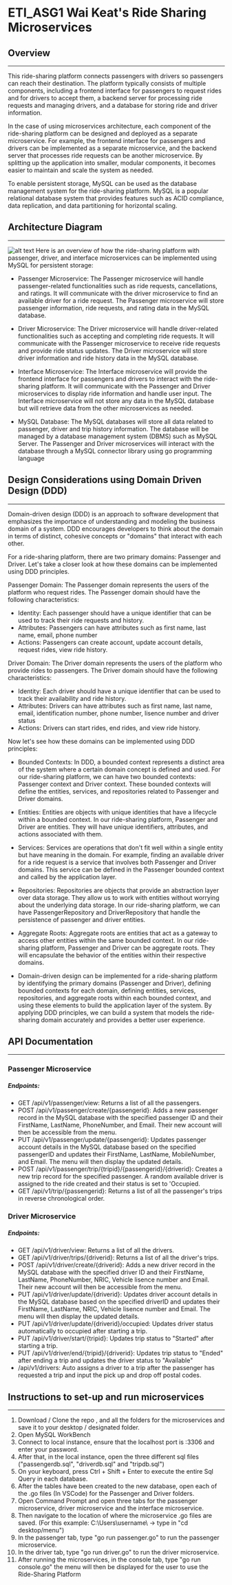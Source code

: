 # ETI_ASG1 Wai Keat's Ride Sharing Microservices

## Overview
*** 
This ride-sharing platform connects passengers with drivers so passengers can reach their destination. The platform typically consists of multiple components, including a frontend interface for passengers to request rides and for drivers to accept them, a backend server for processing ride requests and managing drivers, and a database for storing ride and driver information.

In the case of using microservices architecture, each component of the ride-sharing platform can be designed and deployed as a separate microservice. For example, the frontend interface for passengers and drivers can be implemented as a separate microservice, and the backend server that processes ride requests can be another microservice. By splitting up the application into smaller, modular components, it becomes easier to maintain and scale the system as needed.

To enable persistent storage, MySQL can be used as the database management system for the ride-sharing platform. MySQL is a popular relational database system that provides features such as ACID compliance, data replication, and data partitioning for horizontal scaling.

## Architecture Diagram
*** 
![alt text](https://ibb.co/Gcb4Bmd)
Here is an overview of how the ride-sharing platform with passenger, driver, and interface microservices can be implemented using MySQL for persistent storage:

* Passenger Microservice:
The Passenger microservice will handle passenger-related functionalities such as ride requests, cancellations, and ratings. It will communicate with the driver microservice to find an available driver for a ride request. The Passenger microservice will store passenger information, ride requests, and rating data in the MySQL database.

* Driver Microservice:
The Driver microservice will handle driver-related functionalities such as accepting and completing ride requests. It will communicate with the Passenger microservice to receive ride requests and provide ride status updates. The Driver microservice will store driver information and ride history data in the MySQL database.

* Interface Microservice:
The Interface microservice will provide the frontend interface for passengers and drivers to interact with the ride-sharing platform. It will communicate with the Passenger and Driver microservices to display ride information and handle user input. The Interface microservice will not store any data in the MySQL database but will retrieve data from the other microservices as needed.

* MySQL Database:
The MySQL databases will store all data related to passenger, driver and trip history information. The database will be managed by a database management system (DBMS) such as MySQL Server. The Passenger and Driver microservices will interact with the database through a MySQL connector library using go programming language

## Design Considerations using Domain Driven Design (DDD)
*** 
Domain-driven design (DDD) is an approach to software development that emphasizes the importance of understanding and modeling the business domain of a system. DDD encourages developers to think about the domain in terms of distinct, cohesive concepts or "domains" that interact with each other.

For a ride-sharing platform, there are two primary domains: Passenger and Driver. Let's take a closer look at how these domains can be implemented using DDD principles.

Passenger Domain:
The Passenger domain represents the users of the platform who request rides. The Passenger domain should have the following characteristics:
* Identity: Each passenger should have a unique identifier that can be used to track their ride requests and history.
* Attributes: Passengers can have attributes such as first name, last name, email, phone number 
* Actions: Passengers can create account, update account details, request rides, view ride history.

Driver Domain:
The Driver domain represents the users of the platform who provide rides to passengers. The Driver domain should have the following characteristics:

* Identity: Each driver should have a unique identifier that can be used to track their availability and ride history.
* Attributes: Drivers can have attributes such as first name, last name, email, identification number, phone number, lisence number and driver status
* Actions: Drivers can start rides, end rides, and view ride history.

Now let's see how these domains can be implemented using DDD principles:

* Bounded Contexts:
In DDD, a bounded context represents a distinct area of the system where a certain domain concept is defined and used. For our ride-sharing platform, we can have two bounded contexts: Passenger context and Driver context. These bounded contexts will define the entities, services, and repositories related to Passenger and Driver domains.

* Entities:
Entities are objects with unique identities that have a lifecycle within a bounded context. In our ride-sharing platform, Passenger and Driver are entities. They will have unique identifiers, attributes, and actions associated with them.

* Services:
Services are operations that don't fit well within a single entity but have meaning in the domain. For example, finding an available driver for a ride request is a service that involves both Passenger and Driver domains. This service can be defined in the Passenger bounded context and called by the application layer.

* Repositories:
Repositories are objects that provide an abstraction layer over data storage. They allow us to work with entities without worrying about the underlying data storage. In our ride-sharing platform, we can have PassengerRepository and DriverRepository that handle the persistence of passenger and driver entities.

* Aggregate Roots:
Aggregate roots are entities that act as a gateway to access other entities within the same bounded context. In our ride-sharing platform, Passenger and Driver can be aggregate roots. They will encapsulate the behavior of the entities within their respective domains.

* Domain-driven design can be implemented for a ride-sharing platform by identifying the primary domains (Passenger and Driver), defining bounded contexts for each domain, defining entities, services, repositories, and aggregate roots within each bounded context, and using these elements to build the application layer of the system. By applying DDD principles, we can build a system that models the ride-sharing domain accurately and provides a better user experience.

## API Documentation
*** 
### Passenger Microservice

##### Endpoints:
* GET /api/v1/passenger/view: Returns a list of all the passengers.
* POST /api/v1/passenger/create/{passengerid}: Adds a new passenger record in the MySQL database with the specified passenger ID and their FirstName, LastName, PhoneNumber, and Email. Their new account will then be accessible from the menu.
* PUT /api/v1/passenger/update/{passengerid}: Updates passenger account details in the MySQL database based on the specified passengerID and updates their FirstName, LastName, MobileNumber, and Email. The menu will then display the updated details.
* POST /api/v1/passenger/trip/{tripid}/{passengerid}/{driverid}: Creates a new trip record for the specified passenger. A random available driver is assigned to the ride created and their status is set to 'Occupied.
* GET /api/v1/trip/{passengerid}: Returns a list of all the passenger's trips in reverse chronological order.

### Driver Microservice

##### Endpoints:
* GET /api/v1/driver/view: Returns a list of all the drivers.
* GET /api/v1/driver/trips/{driverid}: Returns a list of all the driver's trips.
* POST /api/v1/driver/create/{driverid}: Adds a new driver record in the MySQL database with the specified driver ID and their FirstName, LastName, PhoneNumber, NRIC, Vehicle lisence number and Email. Their new account will then be accessible from the menu.
* PUT /api/v1/driver/update/{driverid}: Updates driver account details in the MySQL database based on the specified driverID and updates their FirstName, LastName, NRIC, Vehicle lisence number and Email. The menu will then display the updated details.
* PUT /api/v1/driver/update/{driverid}/occupied: Updates driver status automatically to occupied after starting a trip.
* PUT /api/v1/driver/start/{tripid}: Updates trip status to "Started" after starting a trip.
* PUT /api/v1/driver/end/{tripid}/{driverid}: Updates trip status to "Ended" after ending a trip and updates the driver status to "Available"
* /api/v1/drivers: Auto assigns a driver to a trip after the passenger has requested a trip and input the pick up and drop off postal codes.

## Instructions to set-up and run microservices
*** 
1. Download / Clone the repo , and all the folders for the microservices and save it to your desktop / designated folder.
3. Open MySQL WorkBench
4. Connect to local instance, ensure that the localhost port is :3306 and enter your password.
5. After that, in the local instance, open the three different sql files ("passengerdb.sql", "driverdb.sql" and "tripdb.sql")
7. On your keyboard, press Ctrl + Shift + Enter to execute the entire Sql Query in each database.
8. After the tables have been created to the new database, open each of the .go files (In VSCode) for the Passenger and Driver folders.
9. Open Command Prompt and open three tabs for the passenger microservice, driver microservice and the interface microservice.
10. Then navigate to the location of where the microservice .go files are saved. (For this example: C:\Users\username\ -> type in "cd desktop/menu")
11. In the passenger tab, type "go run passenger.go" to run the passenger microservice.
12. In the driver tab, type "go run driver.go" to run the driver microservice.
13. After running the microservices, in the console tab, type "go run console.go" the menu will then be displayed for the user to use the Ride-Sharing Platform
